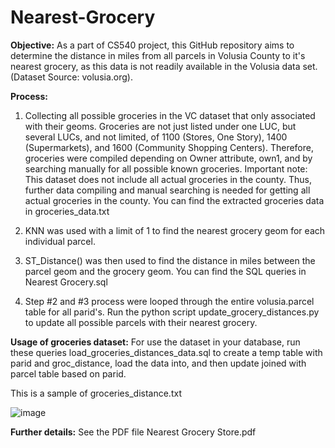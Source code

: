 # Nearest-Grocery

**Objective:**
As a part of CS540 project, this GitHub repository aims to determine the distance in miles from all parcels in Volusia County to it's nearest grocery, 
as this data is not readily available in the Volusia data set.(Dataset Source: volusia.org).

**Process:**
1. Collecting all possible groceries in the VC dataset that only associated with their geoms.
	Groceries are not just listed under one LUC, but several LUCs, and not limited, of 1100 (Stores, One Story), 1400 (Supermarkets), and 1600 (Community Shopping Centers).
	Therefore, groceries were compiled depending on Owner  attribute, own1, and by searching manually for all possible known groceries.
	Important note: This dataset does not include all actual groceries in the county. 
			Thus, further data compiling and manual searching is needed for getting all actual groceries in the county.
	You can find the extracted groceries data in groceries_data.txt
	
2. KNN was used with a limit of 1 to find the nearest grocery geom for each individual parcel.
3. ST_Distance() was then used to find the distance in miles between the parcel geom and the grocery geom.
	You can find the SQL queries in Nearest Grocery.sql
4. Step #2 and #3 process were looped through the entire volusia.parcel table for all parid's.
	Run the python script update_grocery_distances.py to update all possible parcels with their nearest grocery.

**Usage of groceries dataset:**
For use the dataset in your database, run these queries load_groceries_distances_data.sql to create a temp table with parid and groc_distance, load the data into, 
and then update joined with parcel table  based on parid. 

This is a sample of groceries_distance.txt

![image](https://user-images.githubusercontent.com/82927514/116818847-71775c00-ab3b-11eb-8c97-58de9f363fb0.png)


**Further details:**
See the PDF file Nearest Grocery Store.pdf


